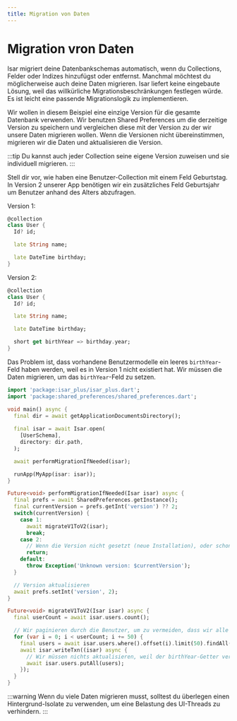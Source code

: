 ```yaml
---
title: Migration von Daten
---
```


# Migration vron Daten

Isar migriert deine Datenbankschemas automatisch, wenn du Collections, Felder oder Indizes hinzufügst oder entfernst. Manchmal möchtest du möglicherweise auch deine Daten migrieren. Isar liefert keine eingebaute Lösung, weil das willkürliche Migrationsbeschränkungen festlegen würde. Es ist leicht eine passende Migrationslogik zu implementieren.

Wir wollen in diesem Beispiel eine einzige Version für die gesamte Datenbank verwenden. Wir benutzen Shared Preferences um die derzeitige Version zu speichern und vergleichen diese mit der Version zu der wir unsere Daten migrieren wollen. Wenn die Versionen nicht übereinstimmen, migrieren wir die Daten und aktualisieren die Version.

:::tip
Du kannst auch jeder Collection seine eigene Version zuweisen und sie individuell migrieren.
:::

Stell dir vor, wie haben eine Benutzer-Collection mit einem Feld Geburtstag. In Version 2 unserer App benötigen wir ein zusätzliches Feld Geburtsjahr um Benutzer anhand des Alters abzufragen.

Version 1:
```dart
@collection
class User {
  Id? id;

  late String name;

  late DateTime birthday;
}
```

Version 2:
```dart
@collection
class User {
  Id? id;

  late String name;

  late DateTime birthday;

  short get birthYear => birthday.year;
}
```

Das Problem ist, dass vorhandene Benutzermodelle ein leeres `birthYear`-Feld haben werden, weil es in Version 1 nicht existiert hat. Wir müssen die Daten migrieren, um das `birthYear`-Feld zu setzen.

```dart
import 'package:isar_plus/isar_plus.dart';
import 'package:shared_preferences/shared_preferences.dart';

void main() async {
  final dir = await getApplicationDocumentsDirectory();
  
  final isar = await Isar.open(
    [UserSchema],
    directory: dir.path,
  );

  await performMigrationIfNeeded(isar);

  runApp(MyApp(isar: isar));
}

Future<void> performMigrationIfNeeded(Isar isar) async {
  final prefs = await SharedPreferences.getInstance();
  final currentVersion = prefs.getInt('version') ?? 2;
  switch(currentVersion) {
    case 1:
      await migrateV1ToV2(isar);
      break;
    case 2:
      // Wenn die Version nicht gesetzt (neue Installation), oder schon 2 ist, müssen wir nicht migrieren
      return;
    default:
      throw Exception('Unknown version: $currentVersion');
  }

  // Version aktualisieren
  await prefs.setInt('version', 2);
}

Future<void> migrateV1ToV2(Isar isar) async {
  final userCount = await isar.users.count();

  // Wir paginieren durch die Benutzer, um zu vermeiden, dass wir alle Benutzer gleichzeitig in den Speicher laden
  for (var i = 0; i < userCount; i += 50) {
    final users = await isar.users.where().offset(i).limit(50).findAll();
    await isar.writeTxn((isar) async {
      // Wir müssen nichts aktualisieren, weil der birthYear-Getter verwendet wird
      await isar.users.putAll(users);
    });
  }
}
```

:::warning
Wenn du viele Daten migrieren musst, solltest du überlegen einen Hintergrund-Isolate zu verwenden, um eine Belastung des UI-Threads zu verhindern.
:::
